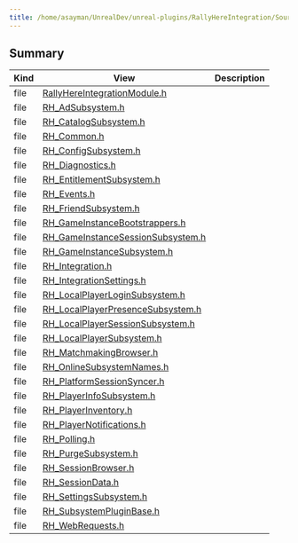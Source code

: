 ```yaml
---
title: /home/asayman/UnrealDev/unreal-plugins/RallyHereIntegration/Source/RallyHereIntegration/Public Directory
---
```


## Summary
| Kind | View | Description |
|------|------|-------------|
|file|[RallyHereIntegrationModule.h](/unreal-plugins/all/rallyhereintegrationmodule_8h/#RallyHereIntegrationModule_8h)||
|file|[RH_AdSubsystem.h](/unreal-plugins/all/rh__adsubsystem_8h/#RH__AdSubsystem_8h)||
|file|[RH_CatalogSubsystem.h](/unreal-plugins/all/rh__catalogsubsystem_8h/#RH__CatalogSubsystem_8h)||
|file|[RH_Common.h](/unreal-plugins/all/rh__common_8h/#RH__Common_8h)||
|file|[RH_ConfigSubsystem.h](/unreal-plugins/all/rh__configsubsystem_8h/#RH__ConfigSubsystem_8h)||
|file|[RH_Diagnostics.h](/unreal-plugins/all/rh__diagnostics_8h/#RH__Diagnostics_8h)||
|file|[RH_EntitlementSubsystem.h](/unreal-plugins/all/rh__entitlementsubsystem_8h/#RH__EntitlementSubsystem_8h)||
|file|[RH_Events.h](/unreal-plugins/all/rh__events_8h/#RH__Events_8h)||
|file|[RH_FriendSubsystem.h](/unreal-plugins/all/rh__friendsubsystem_8h/#RH__FriendSubsystem_8h)||
|file|[RH_GameInstanceBootstrappers.h](/unreal-plugins/all/rh__gameinstancebootstrappers_8h/#RH__GameInstanceBootstrappers_8h)||
|file|[RH_GameInstanceSessionSubsystem.h](/unreal-plugins/all/rh__gameinstancesessionsubsystem_8h/#RH__GameInstanceSessionSubsystem_8h)||
|file|[RH_GameInstanceSubsystem.h](/unreal-plugins/all/rh__gameinstancesubsystem_8h/#RH__GameInstanceSubsystem_8h)||
|file|[RH_Integration.h](/unreal-plugins/all/rh__integration_8h/#RH__Integration_8h)||
|file|[RH_IntegrationSettings.h](/unreal-plugins/all/rh__integrationsettings_8h/#RH__IntegrationSettings_8h)||
|file|[RH_LocalPlayerLoginSubsystem.h](/unreal-plugins/all/rh__localplayerloginsubsystem_8h/#RH__LocalPlayerLoginSubsystem_8h)||
|file|[RH_LocalPlayerPresenceSubsystem.h](/unreal-plugins/all/rh__localplayerpresencesubsystem_8h/#RH__LocalPlayerPresenceSubsystem_8h)||
|file|[RH_LocalPlayerSessionSubsystem.h](/unreal-plugins/all/rh__localplayersessionsubsystem_8h/#RH__LocalPlayerSessionSubsystem_8h)||
|file|[RH_LocalPlayerSubsystem.h](/unreal-plugins/all/rh__localplayersubsystem_8h/#RH__LocalPlayerSubsystem_8h)||
|file|[RH_MatchmakingBrowser.h](/unreal-plugins/all/rh__matchmakingbrowser_8h/#RH__MatchmakingBrowser_8h)||
|file|[RH_OnlineSubsystemNames.h](/unreal-plugins/all/rh__onlinesubsystemnames_8h/#RH__OnlineSubsystemNames_8h)||
|file|[RH_PlatformSessionSyncer.h](/unreal-plugins/all/rh__platformsessionsyncer_8h/#RH__PlatformSessionSyncer_8h)||
|file|[RH_PlayerInfoSubsystem.h](/unreal-plugins/all/rh__playerinfosubsystem_8h/#RH__PlayerInfoSubsystem_8h)||
|file|[RH_PlayerInventory.h](/unreal-plugins/all/rh__playerinventory_8h/#RH__PlayerInventory_8h)||
|file|[RH_PlayerNotifications.h](/unreal-plugins/all/rh__playernotifications_8h/#RH__PlayerNotifications_8h)||
|file|[RH_Polling.h](/unreal-plugins/all/rh__polling_8h/#RH__Polling_8h)||
|file|[RH_PurgeSubsystem.h](/unreal-plugins/all/rh__purgesubsystem_8h/#RH__PurgeSubsystem_8h)||
|file|[RH_SessionBrowser.h](/unreal-plugins/all/rh__sessionbrowser_8h/#RH__SessionBrowser_8h)||
|file|[RH_SessionData.h](/unreal-plugins/all/rh__sessiondata_8h/#RH__SessionData_8h)||
|file|[RH_SettingsSubsystem.h](/unreal-plugins/all/rh__settingssubsystem_8h/#RH__SettingsSubsystem_8h)||
|file|[RH_SubsystemPluginBase.h](/unreal-plugins/all/rh__subsystempluginbase_8h/#RH__SubsystemPluginBase_8h)||
|file|[RH_WebRequests.h](/unreal-plugins/all/rh__webrequests_8h/#RH__WebRequests_8h)||
